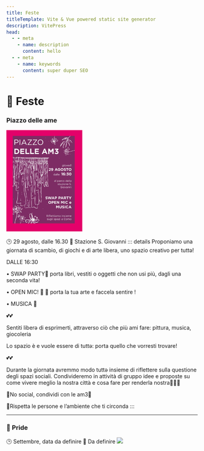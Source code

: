 ```yaml
---
title: Feste
titleTemplate: Vite & Vue powered static site generator
description: VitePress
head:
  - - meta
    - name: description
      content: hello
  - - meta
    - name: keywords
      content: super duper SEO
---
```


# 🎉 Feste
### Piazzo delle ame

<img src="./media/piazzo delle ame.jpg" width="200">

🕒 29 agosto, dalle 16.30 📍 Stazione S. Giovanni
::: details
Proponiamo una giornata di scambio, di giochi e di arte libera, uno spazio creativo per tuttə!

DALLE 16:30

• SWAP PARTY🌳 porta libri, vestiti o oggetti che non usi più, dagli una seconda vita!

• ⁠OPEN MIC! 🎤 🎸 porta la tua arte e faccela sentire !

• MUSICA 🎵 

💕💕 

Sentiti liberə di esprimerti, attraverso ciò che più ami fare:  pittura, musica, giocoleria 

Lo spazio è e vuole essere di tuttə: porta quello che vorresti trovare!

💕💕

Durante la giornata avremmo modo tuttə insieme di riflettere sulla questione degli spazi sociali. 
Condivideremo in attività di gruppo idee e proposte su come vivere meglio la nostra città e cosa fare per renderla nostra🏴‍☠💕

🚫No social, condividi con le am3🚫

🌳Rispetta le persone e l’ambiente che ti circonda
:::

***
### 🌈 Pride

🕒 Settembre, data da definire 📍 Da definire
<img src="https://www.espansionetv.it/wp-content/uploads/2022/07/como-pride-2022.jpg" width="200">